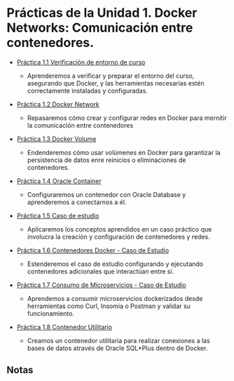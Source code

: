 
# Prácticas de la Unidad 1. Docker Networks: Comunicación entre contenedores. 

- [Práctica 1.1 Verificación de entorno de curso](README1_1.md)

    - Aprenderemos a verificar y preparar el entorno del curso, asegurando que Docker, y las herramientas necesarias estén correctamente instaladas y configuradas.

- [Práctica 1.2 Docker Network](README1_1.md)

    - Repasaremos cómo crear y configurar redes en Docker para mernitir la comunicación entre contenedores

- [Práctica 1.3 Docker Volume](README1_1.md)

    - Endenderemos cómo usar volúmenes en Docker para garantizar la persistencia de datos enre reinicios o eliminaciones de contenedores.

- [Práctica 1.4 Oracle Container](README1_1.md)

    - Configuraremos un contenedor con Oracle Database y aprenderemos a conectarnos a él.

- [Práctica 1.5 Caso de estudio](README1_1.md)

    - Aplicaremos los conceptos aprendidos en un caso práctico que involucra la creación y configuración de contenedores y redes.

- [Práctica 1.6 Contenedores Docker - Caso de Estudio](README1_1.md) 

    - Estenderemos el caso de estudio configurando y ejecutando contenedores adicionales que interactúan entre sí.

- [Práctica 1.7 Consumo de Microservicios - Caso de Estudio](README1_1.md)

    - Aprendemos a consumir microservicios dockerizados desde herramientas como Curl, Insomia o Postman y validar su funcionamiento.

- [Práctica 1.8 Contenedor Utilitario](README1_1.md)

    - Creamos un contenedor utilitaria para realizar conexiones a las bases de datos através de Oracle SQL*Plus dentro de Docker.


## Notas

 

